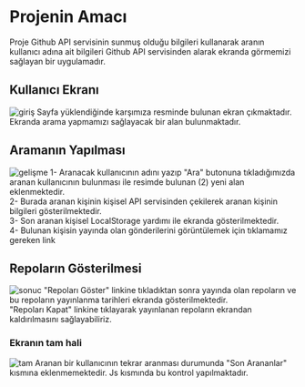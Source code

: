 # Projenin Amacı
Proje Github API servisinin sunmuş olduğu bilgileri kullanarak aranın kullanıcı adına ait bilgileri Github API servisinden alarak ekranda görmemizi sağlayan bir uygulamadır.

## Kullanıcı Ekranı
![giriş](https://github.com/user-attachments/assets/67707dae-7f16-4f81-9d2a-54fc13aa80c8)
Sayfa yüklendiğinde karşımıza resminde bulunan ekran çıkmaktadır. Ekranda arama yapmamızı sağlayacak bir alan bulunmaktadır.

## Aramanın Yapılması
![gelişme](https://github.com/user-attachments/assets/e65a42e7-6fe3-4d7d-b68c-3bc0a43f147b)
1- Aranacak kullanıcının adını yazıp "Ara" butonuna tıkladığımızda aranan kullanıcının bulunması ile resimde bulunan (2) yeni alan eklenmektedir. </br>
2- Burada aranan kişinin kişisel API servisinden çekilerek aranan kişinin bilgileri gösterilmektedir. </br>
3- Son aranan kişisel LocalStorage yardımı ile ekranda gösterilmektedir. </br>
4- Bulunan kişisin yayında olan gönderilerini görüntülemek için tıklamamız gereken link </br>

## Repoların Gösterilmesi
![sonuc](https://github.com/user-attachments/assets/c00f9524-1168-4ae4-93a4-bf23e99e7d50)
"Repoları Göster" linkine tıkladıktan sonra yayında olan repoların ve bu repoların yayınlanma tarihleri ekranda gösterilmektedir. </br>
"Repoları Kapat" linkine tıklayarak yayınlanan repoların ekrandan kaldırılmasını sağlayabiliriz.

### Ekranın tam hali
![tam](https://github.com/user-attachments/assets/5561629b-c537-4873-aaf0-0b050a1b8e34)
Aranan bir kullanıcının tekrar aranması durumunda "Son Arananlar" kısmına eklenmemektedir. Js kısmında bu kontrol yapılmaktadır.
